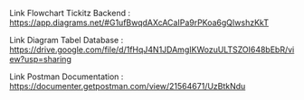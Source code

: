 Link Flowchart Tickitz Backend :
https://app.diagrams.net/#G1ufBwqdAXcACaIPa9rPKoa6gQIwshzKkT


Link Diagram Tabel Database :
https://drive.google.com/file/d/1fHqJ4N1JDAmgIKWozuULTSZOI648bEbR/view?usp=sharing


Link Postman Documentation :
https://documenter.getpostman.com/view/21564671/UzBtkNdu
